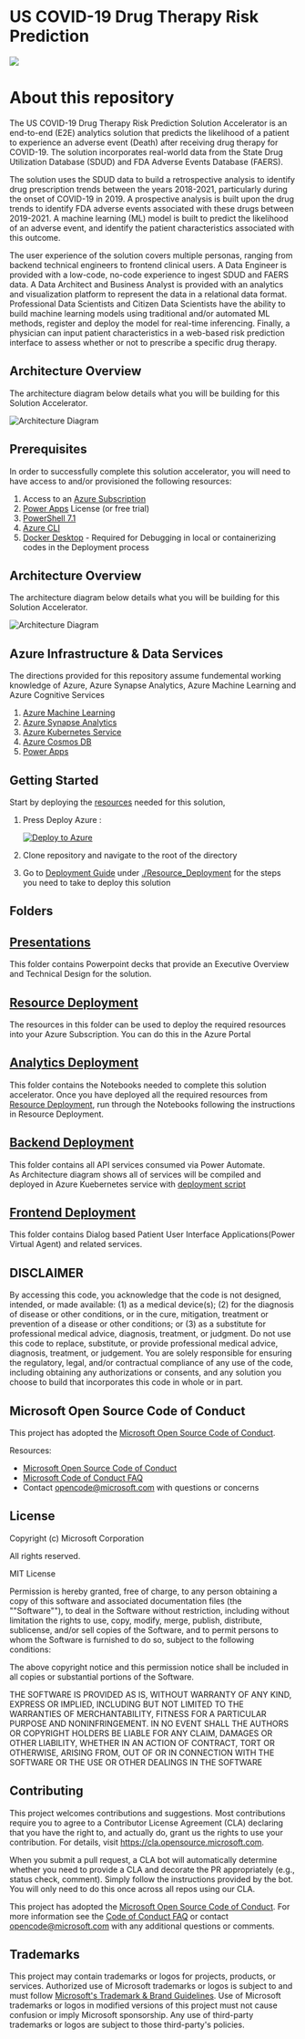 # US COVID-19 Drug Therapy Risk Prediction

![](Resource_Deployment/img/banner.png)

# About this repository 
The US COVID-19 Drug Therapy Risk Prediction Solution Accelerator is an end-to-end (E2E) analytics solution that predicts the likelihood of a patient to experience an adverse event (Death) after receiving drug therapy for COVID-19.  The solution incorporates real-world data from the State Drug Utilization Database (SDUD) and FDA Adverse Events Database (FAERS).  

The solution uses the SDUD data to build a retrospective analysis to identify drug prescription trends between the years 2018-2021, particularly during the onset of COVID-19 in 2019.  A prospective analysis is built upon the drug trends to identify FDA adverse events associated with these drugs between 2019-2021.  A machine learning (ML) model is built to predict the likelihood of an adverse event, and identify the patient characteristics associated with this outcome.    

The user experience of the solution covers multiple personas, ranging from backend technical engineers to frontend clinical users.  A Data Engineer is provided with a low-code, no-code experience to ingest SDUD and FAERS data.  A Data Architect and Business Analyst is provided with an analytics and visualization platform to represent the data in a relational data format.  Professional Data Scientists and Citizen Data Scientists have the ability to build machine learning models using traditional and/or automated ML methods, register and deploy the model for real-time inferencing.  Finally, a physician can input patient characteristics in a web-based risk prediction interface to assess whether or not to prescribe a specific drug therapy. 

## Architecture Overview 
The architecture diagram below details what you will be building for this Solution Accelerator.

![Architecture Diagram](./Resource_Deployment/img/ReferenceArchitecture.png)

## Prerequisites
In order to successfully complete this solution accelerator, you will need to have access to and/or provisioned the following resources:

1. Access to an [Azure Subscription ](http://portal.azure.com)
2. [Power Apps](http://www.powerapps.com) License (or free trial)
3. [PowerShell 7.1](https://docs.microsoft.com/en-us/powershell/scripting/install/installing-powershell?view=powershell-7.1)
4. [Azure CLI](https://docs.microsoft.com/en-us/cli/azure/install-azure-cli)
5. [Docker Desktop](https://hub.docker.com/editions/community/docker-ce-desktop-windows) - Required for Debugging in local or containerizing codes in the Deployment process

## Architecture Overview 
The architecture diagram below details what you will be building for this Solution Accelerator.

![Architecture Diagram](./Resource_Deployment/img/ReferenceArchitecture.png)

## Azure Infrastructure & Data Services
The directions provided for this repository assume fundemental working knowledge of Azure, Azure Synapse Analytics, Azure Machine Learning and Azure Cognitive Services
1. [Azure Machine Learning](https://azure.microsoft.com/en-us/services/machine-learning/)
2. [Azure Synapse Analytics](https://azure.microsoft.com/en-us/services/synapse-analytics/)
4. [Azure Kubernetes Service](https://azure.microsoft.com/en-us/services/kubernetes-service/)
5. [Azure Cosmos DB](https://azure.microsoft.com/en-us/services/cosmos-db)
6. [Power Apps](https://docs.microsoft.com/en-us/powerapps/)


## Getting Started
Start by deploying the [resources](./Resource_Deployment/ResourceDeployment.md) needed for this solution,

1. Press Deploy Azure :  

    [![Deploy to Azure](https://aka.ms/deploytoazurebutton)](https://portal.azure.com/#create/Microsoft.Template/uri/https%3A%2F%2Fraw.githubusercontent.com%2Fmicrosoft%2FMachine-Learning-Patient-Risk-Analyzer-SA%2Fmain%2FResource_Deployment%2Fazuredeploy.json)

2. Clone repository and navigate to the root of the directory
3. Go to [Deployment Guide](./Resource_Deployment/README.md) under [./Resource_Deployment](./Resource_Deployment) for the steps you need to take to deploy this solution

## Folders
## [Presentations](./Presentations)
This folder contains Powerpoint decks that provide an Executive Overview and Technical Design for the solution.

## [Resource Deployment](./Resource_Deployment/README.md)
The resources in this folder can be used to deploy the required resources into your Azure Subscription. You can do this in the Azure Portal

## [Analytics Deployment](./Analytics_Deployment) 
This folder contains the Notebooks needed to complete this solution accelerator. Once you have deployed all the required resources from [Resource Deployment](./Resource_Deployment/README.md), run through the Notebooks following the instructions in Resource Deployment.

## [Backend Deployment](./Backend_Deployment) 
This folder contains all API services consumed via Power Automate.  
As Architecture diagram shows all of services will be compiled and deployed in Azure Kuebernetes service with [deployment script](./Backend_Deployment/deployapplications.ps1)

## [Frontend Deployment](./Frontend_Deployment) 
This folder contains Dialog based Patient User Interface Applications(Power Virtual Agent) and related services.

## DISCLAIMER
By accessing this code, you acknowledge that the code is not designed, intended, or made available: (1) as a medical device(s); (2) for the diagnosis of disease or other conditions, or in the cure, mitigation, treatment or prevention of a disease or other conditions; or (3) as a substitute for professional medical advice, diagnosis, treatment, or judgment. Do not use this code to replace, substitute, or provide professional medical advice, diagnosis, treatment, or judgement. You are solely responsible for ensuring the regulatory, legal, and/or contractual compliance of any use of the code, including obtaining any authorizations or consents, and any solution you choose to build that incorporates this code in whole or in part.

## Microsoft Open Source Code of Conduct

This project has adopted the [Microsoft Open Source Code of Conduct](https://opensource.microsoft.com/codeofconduct/).

Resources:

- [Microsoft Open Source Code of Conduct](https://opensource.microsoft.com/codeofconduct/)
- [Microsoft Code of Conduct FAQ](https://opensource.microsoft.com/codeofconduct/faq/)
- Contact [opencode@microsoft.com](mailto:opencode@microsoft.com) with questions or concerns

## License
Copyright (c) Microsoft Corporation

All rights reserved.

MIT License

Permission is hereby granted, free of charge, to any person obtaining a copy of this software and associated documentation files (the ""Software""), to deal in the Software without restriction, including without limitation the rights to use, copy, modify, merge, publish, distribute, sublicense, and/or sell copies of the Software, and to permit persons to whom the Software is furnished to do so, subject to the following conditions:

The above copyright notice and this permission notice shall be included in all copies or substantial portions of the Software.

THE SOFTWARE IS PROVIDED AS IS, WITHOUT WARRANTY OF ANY KIND, EXPRESS OR IMPLIED, INCLUDING BUT NOT LIMITED TO THE WARRANTIES OF MERCHANTABILITY, FITNESS FOR A PARTICULAR PURPOSE AND NONINFRINGEMENT. IN NO EVENT SHALL THE AUTHORS OR COPYRIGHT HOLDERS BE LIABLE FOR ANY CLAIM, DAMAGES OR OTHER LIABILITY, WHETHER IN AN ACTION OF CONTRACT, TORT OR OTHERWISE, ARISING FROM, OUT OF OR IN CONNECTION WITH THE SOFTWARE OR THE USE OR OTHER DEALINGS IN THE SOFTWARE

## Contributing

This project welcomes contributions and suggestions.  Most contributions require you to agree to a
Contributor License Agreement (CLA) declaring that you have the right to, and actually do, grant us
the rights to use your contribution. For details, visit https://cla.opensource.microsoft.com.

When you submit a pull request, a CLA bot will automatically determine whether you need to provide
a CLA and decorate the PR appropriately (e.g., status check, comment). Simply follow the instructions
provided by the bot. You will only need to do this once across all repos using our CLA.

This project has adopted the [Microsoft Open Source Code of Conduct](https://opensource.microsoft.com/codeofconduct/).
For more information see the [Code of Conduct FAQ](https://opensource.microsoft.com/codeofconduct/faq/) or
contact [opencode@microsoft.com](mailto:opencode@microsoft.com) with any additional questions or comments.

## Trademarks

This project may contain trademarks or logos for projects, products, or services. Authorized use of Microsoft 
trademarks or logos is subject to and must follow 
[Microsoft's Trademark & Brand Guidelines](https://www.microsoft.com/en-us/legal/intellectualproperty/trademarks/usage/general).
Use of Microsoft trademarks or logos in modified versions of this project must not cause confusion or imply Microsoft sponsorship.
Any use of third-party trademarks or logos are subject to those third-party's policies.
